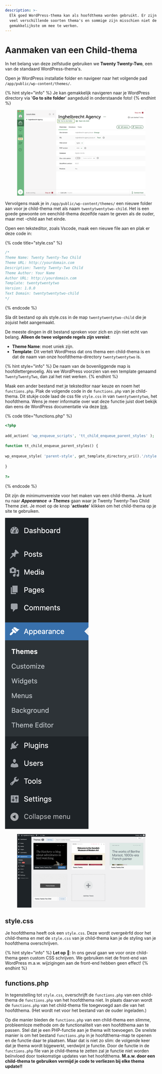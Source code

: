 ```yaml
---
description: >-
  Elk goed WordPress-thema kan als hoofdthema worden gebruikt. Er zijn echter
  veel verschillende soorten thema's en sommige zijn misschien niet de
  gemakkelijkste om mee te werken.
---
```


# Aanmaken van een Child-thema

In het belang van deze zelfstudie gebruiken we **Twenty Twenty-Two**, een van de standaard WordPress-thema's.

Open je WordPress installatie folder en navigeer naar het volgende pad `/app/public/wp-content/themes/`.&#x20;

{% hint style="info" %}
Je kan gemakkelijk navigeren naar je WordPress directory via '**Go to site folder**' aangeduid in onderstaande foto!
{% endhint %}

<figure><img src="../../.gitbook/assets/image (172).png" alt=""><figcaption></figcaption></figure>

Vervolgens maak je in `/app/public/wp-content/themes/` een nieuwe folder aan voor je child-thema met als naam `twentytwentytwo-child`. Het is een goede gewoonte om een ​​child-thema dezelfde naam te geven als de ouder, maar met -child aan het einde.

Open een teksteditor, zoals Vscode, maak een nieuwe file aan en plak er deze code in:

{% code title="style.css" %}
```css
/*
Theme Name: Twenty Twenty-Two Child
Theme URL: http://yourdomain.com
Description: Twenty Twenty-Two Child
Theme Author: Your Name
Author URL: http://yourdomain.com
Template: twentytwentytwo
Version: 1.0.0
Text Domain: twentytwentytwo-child
*/
```
{% endcode %}

Sla dit bestand op als style.css in de map `twentytwentytwo-child` die je zojuist hebt aangemaakt.

De meeste dingen in dit bestand spreken voor zich en zijn niet echt van belang. **Alleen de twee volgende regels zijn vereist**:

* **Theme Name**: moet uniek zijn.
* **Template**: Dit vertelt WordPress dat ons thema een child-thema is en dat de naam van onze hoofdthema-directory `twentytwentytwo` is.&#x20;

{% hint style="info" %}
De naam van de bovenliggende map is hoofdlettergevoelig. Als we WordPress voorzien van een template genaamd `TwentyTwentyTwo`, dan zal het niet werken.
{% endhint %}

Maak een ander bestand met je teksteditor naar keuze en noem het `functions.php`. Plak de volgende code in de `functions.php` van je child-thema. Dit stukje code laad de css file `style.css` in van `twentytwentytwo`, het hoofdthema. Wens je meer informatie over wat deze functie juist doet bekijk dan eens de WordPress documentatie via deze [link](https://developer.wordpress.org/themes/advanced-topics/child-themes/).

{% code title="functions.php" %}
```php
<?php

add_action( 'wp_enqueue_scripts', 'tt_child_enqueue_parent_styles' );

function tt_child_enqueue_parent_styles() {

wp_enqueue_style( 'parent-style', get_template_directory_uri().'/style.css' );

}

?>
```
{% endcode %}

Dit zijn de minimumvereiste voor het maken van een child-thema. Je kunt nu naar _**Appearance -> Themes**_ gaan waar je Twenty Twenty-Two Child Theme ziet. Je moet op de knop '**activate**' klikken om het child-thema op je site te gebruiken.

![](<../../.gitbook/assets/image (4) (1).png>)

<figure><img src="../../.gitbook/assets/image (213).png" alt=""><figcaption></figcaption></figure>

## style.css

Je hoofdthema heeft ook een `style.css`. Deze wordt overgeërfd door het child-thema en met de `style.css` van je child-thema kan je de styling van je hoofdthema overschrijven.

{% hint style="info" %}
**Let op** 👀: In ons geval gaan we voor onze child-thema geen custom CSS schrijven. We gebruiken niet de front-end van WordPress m.a.w. wijzigingen aan de front-end hebben geen effect!
{% endhint %}

## functions.php

In tegenstelling tot `style.css`, overschrijft de `functions.php` van een child-thema de `functions.php` van het hoofdthema niet. In plaats daarvan wordt de `functions.php` van het child-thema file toegevoegd aan die van het hoofdthema. (Het wordt net voor het bestand van de ouder ingeladen.)

Op die manier bieden de `functions.php` van een child-thema een slimme, probleemloze methode om de functionaliteit van een hoofdthema aan te passen. Stel dat je een PHP-functie aan je thema wilt toevoegen. De snelste manier is om het bestand `functions.php` in je hoofdthema-map te openen en de functie daar te plaatsen. Maar dat is niet zo slim: de volgende keer dat je thema wordt bijgewerkt, verdwijnt je functie. Door de functie in de `functions.php` file van je child-thema te zetten zal je functie niet worden beïnvloed door toekomstige updates van het hoofdthema. **M.a.w. door een child-thema te gebruiken vermijd je code te verliezen bij elke thema update!!**
